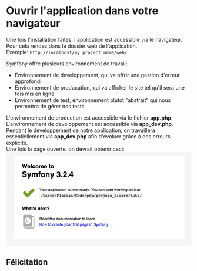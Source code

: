 # Ouvrir l'application dans votre navigateur

Une fois l'installation faites, l'application est accessible via le navigateur.
Pour cela rendez dans le dossier web de l'application.  
Exemple: ```http://localhost/my_project_name/web/```

Symfony offre plusieurs environnement de travail:
- Environnement de developpement, qui va offrir une gestion d'erreur approfondi
- Environnement de producation, qui va afficher le site tel qu'il sera une fois mis en ligne
- Environnement de test, environnement plutot "abstrait" qui nous permettra de gérer nos tests.

L'environnement de production est accessible via le fichier **app.php**.  
L'environnement de developpement est accessible via **app_dev.php**.  
Pendant le developpement de notre application, on travaillera essentiellement via **app_dev.php** afin d'évoluer grâce à des erreurs explicite.  
Une fois la page ouverte, on devrait obtenir ceci:  
![home_symfony](assets/home_symfony.png)


## Félicitation
